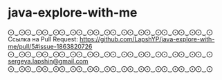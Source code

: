 # java-explore-with-me
⨀‿⨀⨀‿⨀⨀‿⨀⨀‿⨀⨀‿⨀⨀‿⨀⨀‿⨀⨀‿⨀⨀‿⨀⨀‿⨀⨀‿⨀⨀‿⨀
Ссылка на Pull Request: https://github.com/LapshYP/java-explore-with-me/pull/5#issue-1863820726
⨀‿⨀⨀‿⨀⨀‿⨀⨀‿⨀⨀‿⨀⨀‿⨀⨀‿⨀⨀‿⨀⨀‿⨀⨀‿⨀⨀‿⨀⨀‿⨀
sergeya.lapshin@gmail.com
⨀‿⨀⨀‿⨀⨀‿⨀⨀‿⨀⨀‿⨀⨀‿⨀⨀‿⨀⨀‿⨀⨀‿⨀⨀‿⨀⨀‿⨀⨀‿⨀